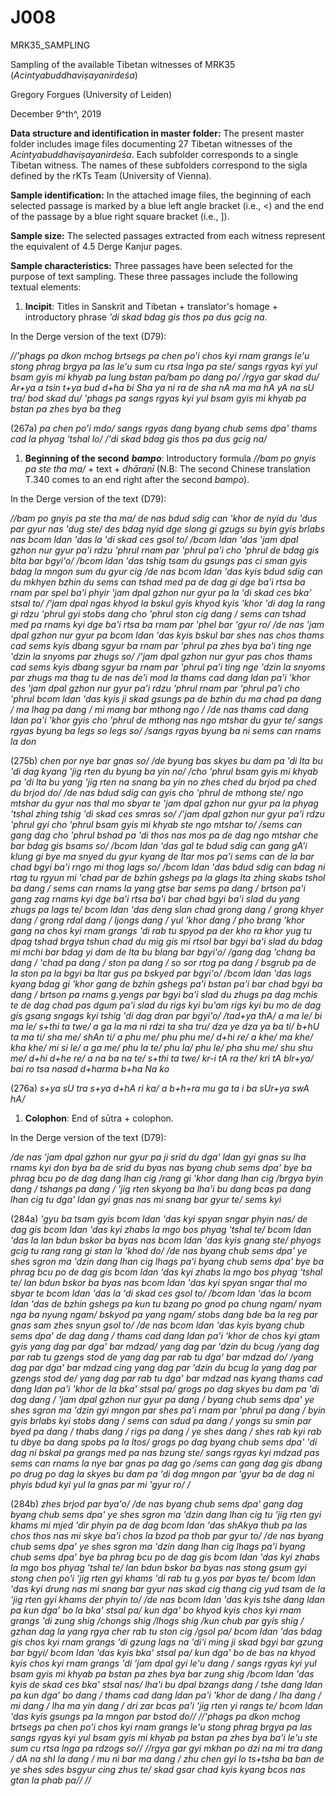 # J008
MRK35_SAMPLING

Sampling of the available Tibetan witnesses of MRK35 (*Acintyabuddhaviṣayanirdeśa*)

Gregory Forgues (University of Leiden)

December 9^th^, 2019

**Data structure and identification in master folder:** The present master folder includes image files documenting 27 Tibetan witnesses of the *Acintyabuddhaviṣayanirdeśa*. Each subfolder corresponds to a single Tibetan witness. The names of these subfolders correspond to the sigla defined by the rKTs Team (University of Vienna).

**Sample identification:** In the attached image files, the beginning of each selected passage is marked by a blue left angle bracket (i.e., <) and the end of the passage by a blue right square bracket (i.e., ]).

**Sample size:** The selected passages extracted from each witness represent the equivalent of 4.5 Derge Kanjur pages.

**Sample characteristics:** Three passages have been selected for the purpose of text sampling. These three passages include the following textual elements:

1.  **Incipit**: Titles in Sanskrit and Tibetan + translator's homage + introductory phrase *'di skad bdag gis thos pa dus gcig na*.

In the Derge version of the text (D79):

*//'phags pa dkon mchog brtsegs pa chen po'i chos kyi rnam grangs le'u stong phrag brgya pa las le'u sum cu rtsa lnga pa ste/ sangs rgyas kyi yul bsam gyis mi khyab pa lung bstan pa/bam po dang po/ /rgya gar skad du/ Ar+ya a tsin t+ya bud d+ha bi Sha ya ni ra de sha nA ma ma hA yA na sU tra/ bod skad du/ 'phags pa sangs rgyas kyi yul bsam gyis mi khyab pa bstan pa zhes bya ba theg*

(267a) *pa chen po'i mdo/ sangs rgyas dang byang chub sems dpa' thams cad la phyag 'tshal lo/ /'di skad bdag gis thos pa dus gcig na/*

1.  **Beginning of the second** ***bampo***: Introductory formula *//bam po gnyis pa ste tha ma/* + text + *dhāraṇī* (N.B: The second Chinese translation T.340 comes to an end right after the second *bampo*).

In the Derge version of the text (D79):

*//bam po gnyis pa ste tha ma/ de nas bdud sdig can 'khor de nyid du 'dus par gyur nas 'dug ste/ des bdag nyid dge slong gi gzugs su byin gyis brlabs nas bcom ldan 'das la 'di skad ces gsol to/ /bcom ldan 'das 'jam dpal gzhon nur gyur pa'i rdzu 'phrul rnam par 'phrul pa'i cho 'phrul de bdag gis blta bar bgyi'o/ /bcom ldan 'das tshig tsam du gsungs pas ci sman gyis bdag la mngon sum du gyur cig /de nas bcom ldan 'das kyis bdud sdig can du mkhyen bzhin du sems can tshad med pa de dag gi dge ba'i rtsa ba rnam par spel ba'i phyir 'jam dpal gzhon nur gyur pa la 'di skad ces bka' stsal to/ /'jam dpal ngas khyod la bskul gyis khyod kyis 'khor 'di dag la rang gi rdzu 'phrul gyi stobs dang cho 'phrul ston cig dang / sems can tshad med pa rnams kyi dge ba'i rtsa ba rnam par 'phel bar 'gyur ro/ /de nas 'jam dpal gzhon nur gyur pa bcom ldan 'das kyis bskul bar shes nas chos thams cad sems kyis dbang sgyur ba rnam par 'phrul pa zhes bya ba'i ting nge 'dzin la snyoms par zhugs so/ /'jam dpal gzhon nur gyur pas chos thams cad sems kyis dbang sgyur ba rnam par 'phrul pa'i ting nge 'dzin la snyoms par zhugs ma thag tu de nas de'i mod la thams cad dang ldan pa'i 'khor des 'jam dpal gzhon nur gyur pa'i rdzu 'phrul rnam par 'phrul pa'i cho 'phrul bcom ldan 'das kyis ji skad gsungs pa de bzhin du ma chad pa dang / ma lhag pa dang / mi mang bar mthong ngo / /de nas thams cad dang ldan pa'i 'khor gyis cho 'phrul de mthong nas ngo mtshar du gyur te/ sangs rgyas byung ba legs so legs so/ /sangs rgyas byung ba ni sems can rnams la don*

(275b) *chen por nye bar gnas so/ /de byung bas skyes bu dam pa 'di lta bu 'di dag kyang 'jig rten du byung ba yin no/ /cho 'phrul bsam gyis mi khyab pa 'di lta bu yang 'jig rten na snang ba yin no zhes ched du brjod pa ched du brjod do/ /de nas bdud sdig can gyis cho 'phrul de mthong ste/ ngo mtshar du gyur nas thal mo sbyar te 'jam dpal gzhon nur gyur pa la phyag 'tshal zhing tshig 'di skad ces smras so/ /'jam dpal gzhon nur gyur pa'i rdzu 'phrul gyi cho 'phrul bsam gyis mi khyab ste ngo mtshar to/ /sems can gang dag cho 'phrul bshad pa 'di thos nas mos pa de dag ngo mtshar che bar bdag gis bsams so/ /bcom ldan 'das gal te bdud sdig can gang gA'i klung gi bye ma snyed du gyur kyang de ltar mos pa'i sems can de la bar chad bgyi ba'i rngo mi thog lags so/ /bcom ldan 'das bdud sdig can bdag ni rtag tu rgyun mi 'chad par de bzhin gshegs pa la glags lta zhing skabs tshol ba dang / sems can rnams la yang gtse bar sems pa dang / brtson pa'i gang zag rnams kyi dge ba'i rtsa ba'i bar chad bgyi ba'i slad du yang zhugs pa lags te/ bcom ldan 'das deng slan chad grong dang / grong khyer dang / grong rdal dang / ljongs dang / yul 'khor dang / pho brang 'khor gang na chos kyi rnam grangs 'di rab tu spyod pa der kho ra khor yug tu dpag tshad brgya tshun chad du mig gis mi rtsol bar bgyi ba'i slad du bdag mi mchi bar bdag yi dam de lta bu blang bar bgyi'o/ /gang dag 'chang ba dang / 'chad pa dang / ston pa dang / so sor rtog pa dang / bsgrub pa de la ston pa la bgyi ba ltar gus pa bskyed par bgyi'o/ /bcom ldan 'das lags kyang bdag gi 'khor gang de bzhin gshegs pa'i bstan pa'i bar chad bgyi ba dang / brtson pa rnams g.yengs par bgyi ba'i slad du zhugs pa dag mchis te de dag chad pas dgum pa'i slad du rigs kyi bu'am rigs kyi bu mo de dag gis gsang sngags kyi tshig 'di dag dran par bgyi'o/ /tad+ya thA/ a ma le/ bi ma le/ s+thi ta twe/ a ga la ma ni rdzi ta sha tru/ dza ye dza ya ba ti/ b+hU ta ma ti/ sha me/ shAn ti/ a phu me/ phu phu me/ d+hi re/ a khe/ ma khe/ kha khe/ mi si le/ a ga me/ phu la te/ phu la/ phu le/ pha shu me/ shu shu me/ d+hi d+he re/ a na ba na te/ s+thi ta twe/ kr-i tA ra the/ kri tA bIr+ya/ bai ro tsa nasad d+harma b+ha Na ko*

(276a) *s+ya sU tra s+ya d+hA ri ka/ a b+h+ra mu ga ta i ba sUr+ya swA hA/*

1.  **Colophon**: End of sūtra + colophon.

In the Derge version of the text (D79):

*/de nas 'jam dpal gzhon nur gyur pa ji srid du dga' ldan gyi gnas su lha rnams kyi don bya ba de srid du byas nas byang chub sems dpa' bye ba phrag bcu po de dag dang lhan cig /rang gi 'khor dang lhan cig /brgya byin dang / tshangs pa dang / 'jig rten skyong ba lha'i bu dang bcas pa dang lhan cig tu dga' ldan gyi gnas nas mi snang bar gyur te/ sems kyi*

(284a) *'gyu ba tsam gyis bcom ldan 'das kyi spyan sngar phyin nas/ de dag gis bcom ldan 'das kyi zhabs la mgo bos phyag 'tshal te/ bcom ldan 'das la lan bdun bskor ba byas nas bcom ldan 'das kyis gnang ste/ phyogs gcig tu rang rang gi stan la 'khod do/ /de nas byang chub sems dpa' ye shes sgron ma 'dzin dang lhan cig lhags pa'i byang chub sems dpa' bye ba phrag bcu po de dag gis bcom ldan 'das kyi zhabs la mgo bos phyag 'tshal te/ lan bdun bskor ba byas nas bcom ldan 'das kyi spyan sngar thal mo sbyar te bcom ldan 'das la 'di skad ces gsol to/ /bcom ldan 'das la bcom ldan 'das de bzhin gshegs pa kun tu bzang po gnod pa chung ngam/ nyam nga ba nyung ngam/ bskyod pa yang ngam/ stobs dang bde ba la reg par gnas sam zhes snyun gsol to/ /de nas bcom ldan 'das kyis byang chub sems dpa' de dag dang / thams cad dang ldan pa'i 'khor de chos kyi gtam gyis yang dag par dga' bar mdzad/ yang dag par 'dzin du bcug /yang dag par rab tu gzengs stod de yang dag par rab tu dga' bar mdzad do/ /yang dag par dga' bar mdzad cing yang dag par 'dzin du bcug la yang dag par gzengs stod de/ yang dag par rab tu dga' bar mdzad nas kyang thams cad dang ldan pa'i 'khor de la bka' stsal pa/ grogs po dag skyes bu dam pa 'di dag dang / 'jam dpal gzhon nur gyur pa dang / byang chub sems dpa' ye shes sgron ma 'dzin gyi mngon par shes pa'i rnam par 'phrul pa dang / byin gyis brlabs kyi stobs dang / sems can sdud pa dang / yongs su smin par byed pa dang / thabs dang / rigs pa dang / ye shes dang / shes rab kyi rab tu dbye ba dang spobs pa la ltos/ grogs po dag byang chub sems dpa' 'di dag ni bskal pa grangs med pa nas bzung ste/ sangs rgyas kyi mdzad pas sems can rnams la nye bar gnas pa dag go /sems can gang dag gis dbang po drug po dag la skyes bu dam pa 'di dag mngon par 'gyur ba de dag ni phyis bdud kyi yul la gnas par mi 'gyur ro/ /*

(284b) *zhes brjod par bya'o/ /de nas byang chub sems dpa' gang dag byang chub sems dpa' ye shes sgron ma 'dzin dang lhan cig tu 'jig rten gyi khams mi mjed 'dir phyin pa de dag bcom ldan 'das shAkya thub pa las chos thos nas mi skye ba'i chos la bzod pa thob par gyur to/ /de nas byang chub sems dpa' ye shes sgron ma 'dzin dang lhan cig lhags pa'i byang chub sems dpa' bye ba phrag bcu po de dag gis bcom ldan 'das kyi zhabs la mgo bos phyag 'tshal te/ lan bdun bskor ba byas nas stong gsum gyi stong chen po'i 'jig rten gyi khams 'di rab tu g.yos par byas te/ bcom ldan 'das kyi drung nas mi snang bar gyur nas skad cig thang cig yud tsam de la 'jig rten gyi khams der phyin to/ /de nas bcom ldan 'das kyis tshe dang ldan pa kun dga' bo la bka' stsal pa/ kun dga' bo khyod kyis chos kyi rnam grangs 'di zung shig /chongs shig /lhogs shig /kun chub par gyis shig / gzhan dag la yang rgya cher rab tu ston cig /gsol pa/ bcom ldan 'das bdag gis chos kyi rnam grangs 'di gzung lags na 'di'i ming ji skad bgyi bar gzung bar bgyi/ bcom ldan 'das kyis bka' stsal pa/ kun dga' bo de bas na khyod kyis chos kyi rnam grangs 'di 'jam dpal gyi le'u dang / sangs rgyas kyi yul bsam gyis mi khyab pa bstan pa zhes bya bar zung shig /bcom ldan 'das kyis de skad ces bka' stsal nas/ lha'i bu dpal bzangs dang / tshe dang ldan pa kun dga' bo dang / thams cad dang ldan pa'i 'khor de dang / lha dang / mi dang / lha ma yin dang / dri zar bcas pa'i 'jig rten yi rangs te/ bcom ldan 'das kyis gsungs pa la mngon par bstod do// //'phags pa dkon mchog brtsegs pa chen po'i chos kyi rnam grangs le'u stong phrag brgya pa las sangs rgyas kyi yul bsam gyis mi khyab pa bstan pa zhes bya ba'i le'u ste sum cu rtsa lnga pa rdzogs so// //rgya gar gyi mkhan po dzi na mi tra dang / dA na shI la dang / mu ni bar ma dang / zhu chen gyi lo ts+tsha ba ban de ye shes sdes bsgyur cing zhus te/ skad gsar chad kyis kyang bcos nas gtan la phab pa// //*